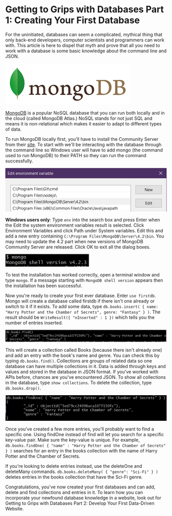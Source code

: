 # Getting to Grips with Databases Part 1: Creating Your First Database

For the uninitiated, databases can seem a complicated, mythical thing that only back-end developers, computer scientists and programmers can work with. This article is here to dispel that myth and prove that all you need to work with a database is some basic knowledge about the command line and JSON.

![mongodb.png](mongodb.png)

[MongoDB](https://www.mongodb.com/) is a popular NoSQL database that you can run both locally and in the cloud (called MongoDB Atlas.) NoSQL stands for not just SQL and means it is non-relational which makes it easier to adapt to different types of data.

To run MongoDB locally first, you'll have to install the Community Server from their [site](https://www.mongodb.com/download-center/community). To start with we'll be interacting with the database through the command line so Windows user will have to add mongo (the command used to run MongoDB) to their PATH so they can run the command successfully.

![system-environment-variables.png](system-environment-variables.png)

**Windows users only**: Type `env` into the search box and press Enter when the Edit the system environment variables result is selected. Click Environment Variables and click Path under System variables. Edit this and add a new entry containing `C:\Program Files\MongoDB\Server\4.2\bin`. You may need to update the 4.2 part when new versions of MongoDB Community Server are released. Click OK to exit all the dialog boxes.

![mongo-shell.png](mongo-shell.png)

To test the installation has worked correctly, open a terminal window and type `mongo`. If a message starting with `MongoDB shell version` appears then the installation has been successful.

Now you're ready to create your first ever database. Enter `use firstdb`. Mongo will create a database called firstdb if there isn't one already or switch to it if it exists. To add some data, type `db.books.insert( { name: "Harry Potter and the Chamber of Secrets", genre: "Fantasy" } )`. The result should be `WriteResult({ "nInserted" : 1 })` which tells you the number of entries inserted.

![firstdb-entry.png](firstdb-entry.png)

This will create a collection called Books (because there isn't already one) and add an entry with the book's name and genre. You can check this by typing `db.books.find()`. Collections are groups of related data so one database can have multiple collections in it. Data is added through keys and values and stored in the database in JSON format. If you've worked with APIs before, chances are you've encountered JSON. To show all collections in the database, type `show collections`. To delete the collection, type `db.books.drop()`.

![find-entry.png](find-entry.png)

Once you've created a few more entries, you'll probably want to find a specific one. Using findOne instead of find will let you search for a specific key-value pair. Make sure the key-value is unique. For example, `db.books.findOne( { "name" : "Harry Potter and the Chamber of Secrets" } )` searches for an entry in the books collection with the name of Harry Potter and the Chamber of Secrets.

If you're looking to delete entries instead, use the deleteOne and deleteMany commands. `db.books.deleteMany( { "genre": "Sci-Fi" } )` deletes entries in the books collection that have the Sci-Fi genre. 

Congratulations, you've now created your first databases and can add, delete and find collections and entries in it. To learn how you can incorporate your newfound database knowledge in a website, look out for Getting to Grips with Databases Part 2: Develop Your First Data-Driven Website.